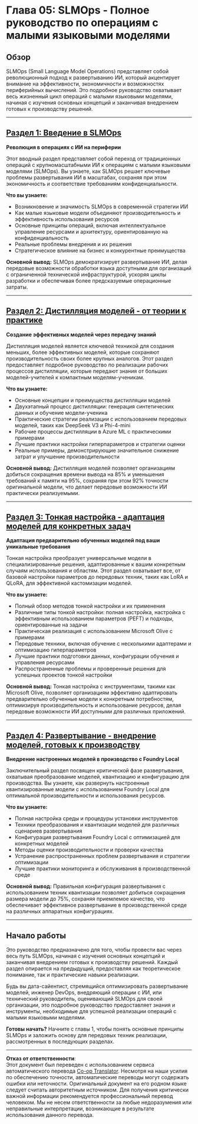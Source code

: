 <!--
CO_OP_TRANSLATOR_METADATA:
{
  "original_hash": "2db7a2f6e9873c3cd09fea6736bf360b",
  "translation_date": "2025-09-17T18:00:42+00:00",
  "source_file": "Module05/README.md",
  "language_code": "ru"
}
-->
# Глава 05: SLMOps - Полное руководство по операциям с малыми языковыми моделями

## Обзор

SLMOps (Small Language Model Operations) представляет собой революционный подход к развертыванию ИИ, который акцентирует внимание на эффективности, экономичности и возможностях периферийных вычислений. Это подробное руководство охватывает весь жизненный цикл операций с малыми языковыми моделями, начиная с изучения основных концепций и заканчивая внедрением готовых к производству решений.

---

## [Раздел 1: Введение в SLMOps](./01.IntroduceSLMOps.md)

**Революция в операциях с ИИ на периферии**

Этот вводный раздел представляет собой переход от традиционных операций с крупномасштабными ИИ к операциям с малыми языковыми моделями (SLMOps). Вы узнаете, как SLMOps решает ключевые проблемы развертывания ИИ в масштабах, сохраняя при этом экономичность и соответствие требованиям конфиденциальности.

**Что вы узнаете:**
- Возникновение и значимость SLMOps в современной стратегии ИИ
- Как малые языковые модели объединяют производительность и эффективность использования ресурсов
- Основные принципы операций, включая интеллектуальное управление ресурсами и архитектуру, ориентированную на конфиденциальность
- Реальные проблемы внедрения и их решения
- Стратегическое влияние на бизнес и конкурентные преимущества

**Основной вывод:** SLMOps демократизирует развертывание ИИ, делая передовые возможности обработки языка доступными для организаций с ограниченной технической инфраструктурой, ускоряя циклы разработки и обеспечивая более предсказуемые операционные затраты.

---

## [Раздел 2: Дистилляция моделей - от теории к практике](./02.SLMOps-Distillation.md)

**Создание эффективных моделей через передачу знаний**

Дистилляция моделей является ключевой техникой для создания меньших, более эффективных моделей, которые сохраняют производительность своих более крупных аналогов. Этот раздел предоставляет подробное руководство по реализации рабочих процессов дистилляции, которые передают знания от больших моделей-учителей к компактным моделям-ученикам.

**Что вы узнаете:**
- Основные концепции и преимущества дистилляции моделей
- Двухэтапный процесс дистилляции: генерация синтетических данных и обучение модели-ученика
- Практические стратегии реализации с использованием передовых моделей, таких как DeepSeek V3 и Phi-4-mini
- Рабочие процессы дистилляции в Azure ML с практическими примерами
- Лучшие практики настройки гиперпараметров и стратегии оценки
- Реальные примеры, демонстрирующие значительное снижение затрат и улучшение производительности

**Основной вывод:** Дистилляция моделей позволяет организациям добиться сокращения времени вывода на 85% и уменьшения требований к памяти на 95%, сохраняя при этом 92% точности оригинальной модели, что делает передовые возможности ИИ практически реализуемыми.

---

## [Раздел 3: Тонкая настройка - адаптация моделей для конкретных задач](./03.SLMOps-Finetuing.md)

**Адаптация предварительно обученных моделей под ваши уникальные требования**

Тонкая настройка преобразует универсальные модели в специализированные решения, адаптированные к вашим конкретным случаям использования и областям. Этот раздел охватывает все, от базовой настройки параметров до передовых техник, таких как LoRA и QLoRA, для эффективной кастомизации моделей.

**Что вы узнаете:**
- Полный обзор методов тонкой настройки и их применения
- Различные типы тонкой настройки: полная настройка, настройка с эффективным использованием параметров (PEFT) и подходы, ориентированные на задачи
- Практическая реализация с использованием Microsoft Olive с примерами
- Передовые техники, включая обучение с несколькими адаптерами и оптимизацию гиперпараметров
- Лучшие практики подготовки данных, конфигурации обучения и управления ресурсами
- Распространенные проблемы и проверенные решения для успешных проектов тонкой настройки

**Основной вывод:** Тонкая настройка с инструментами, такими как Microsoft Olive, позволяет организациям эффективно адаптировать предварительно обученные модели к конкретным потребностям, оптимизируя производительность и использование ресурсов, делая передовые возможности ИИ доступными для различных приложений.

---

## [Раздел 4: Развертывание - внедрение моделей, готовых к производству](./04.SLMOps.Deployment.md)

**Внедрение настроенных моделей в производство с Foundry Local**

Заключительный раздел посвящен критической фазе развертывания, охватывая преобразование моделей, квантизацию и конфигурацию для производства. Вы узнаете, как развернуть настроенные квантизированные модели с использованием Foundry Local для оптимальной производительности и использования ресурсов.

**Что вы узнаете:**
- Полная настройка среды и процедуры установки инструментов
- Техники преобразования и квантизации моделей для различных сценариев развертывания
- Конфигурация развертывания Foundry Local с оптимизацией для конкретных моделей
- Методы оценки производительности и проверки качества
- Устранение распространенных проблем развертывания и стратегии оптимизации
- Лучшие практики мониторинга и обслуживания в производственной среде

**Основной вывод:** Правильная конфигурация развертывания с использованием техник квантизации позволяет добиться сокращения размера модели до 75%, сохраняя приемлемое качество, что обеспечивает эффективное развертывание в производственной среде на различных аппаратных конфигурациях.

---

## Начало работы

Это руководство предназначено для того, чтобы провести вас через весь путь SLMOps, начиная с изучения основных концепций и заканчивая внедрением готовых к производству решений. Каждый раздел опирается на предыдущий, предоставляя как теоретическое понимание, так и практические навыки реализации.

Будь вы дата-сайентист, стремящийся оптимизировать развертывание моделей, инженер DevOps, внедряющий операции с ИИ, или технический руководитель, оценивающий SLMOps для своей организации, это подробное руководство предоставляет знания и инструменты, необходимые для успешной реализации операций с малыми языковыми моделями.

**Готовы начать?** Начните с главы 1, чтобы понять основные принципы SLMOps и заложить основу для передовых техник реализации, рассмотренных в последующих разделах.

---

**Отказ от ответственности**:  
Этот документ был переведен с использованием сервиса автоматического перевода [Co-op Translator](https://github.com/Azure/co-op-translator). Несмотря на наши усилия по обеспечению точности, автоматические переводы могут содержать ошибки или неточности. Оригинальный документ на его родном языке следует считать авторитетным источником. Для получения критически важной информации рекомендуется профессиональный перевод человеком. Мы не несем ответственности за любые недоразумения или неправильные интерпретации, возникающие в результате использования данного перевода.